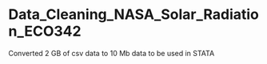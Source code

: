 # Data_Cleaning_NASA_Solar_Radiation_ECO342

Converted 2 GB of csv data to 10 Mb data to be used in STATA
